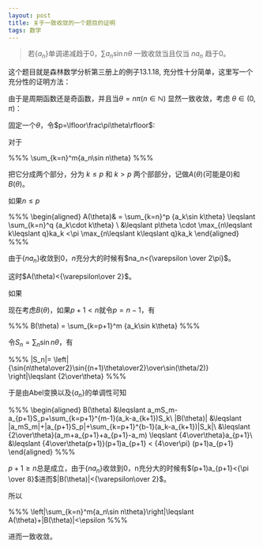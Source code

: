 ```yaml
---
layout: post
title: 关于一致收敛的一个题目的证明
tags: 数学
---
```


> 若$\{a_n\}$单调递减趋于0，$\sum a_n\sin n\theta$ 一致收敛当且仅当 $na_n$ 趋于0。

这个题目就是森林数学分析第三册上的例子13.1.18, 充分性十分简单，这里写一个充分性的证明方法：

由于是周期函数还是奇函数，并且当$\theta = n\pi (n\in\mathbb{N})$ 显然一致收敛，考虑 $\theta \in (0,\pi)$：

固定一个$\theta$，令$p=\lfloor\frac\pi\theta\rfloor$:

对于

%%%
\sum_{k=n}^m{a_n\sin n\theta}
%%%

把它分成两个部分，分为 $k\leqslant p$ 和 $k> p$ 两个部部分，记做$A(\theta)$(可能是0)和 $B(\theta)$。

如果$n\leqslant p$

%%%
\begin{aligned}
A(\theta)& = \sum_{k=n}^p {a_k\sin k\theta} 
\leqslant \sum_{k=n}^q {a_k\cdot k\theta} \\
&\leqslant p\theta \cdot \max_{n\leqslant k\leqslant q}ka_k
<\pi \max_{n\leqslant k\leqslant q}ka_k
\end{aligned}
%%%

由于$\{na_n\}$收敛到0，$n$充分大的时候有$na_n<{\varepsilon \over 2\pi}$。

这时$A(\theta)<{\varepsilon\over 2}$。

如果

现在考虑$B(\theta)$，如果$p+1<n$就令$p=n-1$，有

%%%
B(\theta) = \sum_{k=p+1}^m {a_k\sin k\theta} 
%%%



令$S_n=\sum_n\sin n \theta$，有

%%%
|S_n|=
\left|
{\sin{n\theta\over2}\sin{(n+1)\theta\over2}\over\sin(\theta/2)}
\right|\leqslant {2\over\theta}
%%%

于是由Abel变换以及$\{a_n\}$的单调性可知

%%%
\begin{aligned}
B(\theta) &\leqslant a_mS_m-a_{p+1}S_p+\sum_{k=p+1}^{m-1}(a_k-a_{k+1})S_k\\
|B(\theta)| &\leqslant |a_mS_m|+|a_{p+1}S_p|+\sum_{k=p+1}^{b-1}(a_k-a_{k+1})|S_k|\\
&\leqslant {2\over\theta}(a_m+a_{p+1}+a_{p+1}-a_m) 
\leqslant {4\over\theta}a_{p+1}\\
&\leqslant {4\over\theta(p+1)}(p+1)a_{p+1} < {4\over\pi} (p+1)a_{p+1}
\end{aligned}
%%%

$p+1\geqslant n$总是成立，由于$\{na_n\}$收敛到0，n充分大的时候有$(p+1)a_{p+1}<{\pi \over 8}$进而$|B(\theta)|<{\varepsilon\over 2}$。

所以

%%%
\left|\sum_{k=n}^m{a_n\sin n\theta}\right|\leqslant A(\theta)+|B(\theta)|<\epsilon
%%%

进而一致收敛。


